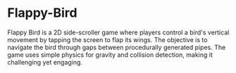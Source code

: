 # Flappy-Bird
Flappy Bird is a 2D side-scroller game where players control a bird's vertical movement by tapping the screen to flap its wings. The objective is to navigate the bird through gaps between procedurally generated pipes. The game uses simple physics for gravity and collision detection, making it challenging yet engaging.
